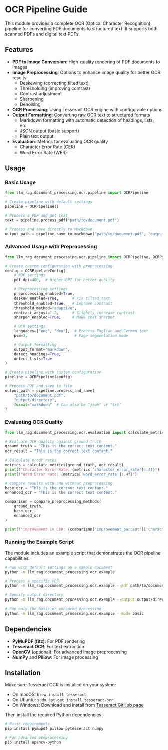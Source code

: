 # OCR Pipeline Guide

This module provides a complete OCR (Optical Character Recognition) pipeline for converting PDF documents to structured text. It supports both scanned PDFs and digital text PDFs.

## Features

- **PDF to Image Conversion**: High-quality rendering of PDF documents to images
- **Image Preprocessing**: Options to enhance image quality for better OCR results
  - Deskewing (correcting tilted text)
  - Thresholding (improving contrast)
  - Contrast adjustment
  - Sharpening
  - Denoising
- **OCR Processing**: Using Tesseract OCR engine with configurable options
- **Output Formatting**: Converting raw OCR text to structured formats
  - Markdown formatting with automatic detection of headings, lists, etc.
  - JSON output (basic support)
  - Plain text output
- **Evaluation**: Metrics for evaluating OCR quality
  - Character Error Rate (CER)
  - Word Error Rate (WER)

## Usage

### Basic Usage

```python
from llm_rag.document_processing.ocr.pipeline import OCRPipeline

# Create pipeline with default settings
pipeline = OCRPipeline()

# Process a PDF and get text
text = pipeline.process_pdf("path/to/document.pdf")

# Process and save directly to Markdown
output_path = pipeline.save_to_markdown("path/to/document.pdf", "output/directory")
```

### Advanced Usage with Preprocessing

```python
from llm_rag.document_processing.ocr.pipeline import OCRPipeline, OCRPipelineConfig

# Create custom configuration with preprocessing
config = OCRPipelineConfig(
    # PDF settings
    pdf_dpi=400,  # Higher DPI for better quality

    # Preprocessing settings
    preprocessing_enabled=True,
    deskew_enabled=True,      # Fix tilted text
    threshold_enabled=True,   # Improve contrast
    threshold_method="adaptive",
    contrast_adjust=1.2,      # Slightly increase contrast
    sharpen_enabled=True,     # Make text sharper

    # OCR settings
    languages=["eng", "deu"],  # Process English and German text
    psm=3,                     # Page segmentation mode

    # Output formatting
    output_format="markdown",
    detect_headings=True,
    detect_lists=True
)

# Create pipeline with custom configuration
pipeline = OCRPipeline(config)

# Process PDF and save to file
output_path = pipeline.process_and_save(
    "path/to/document.pdf",
    "output/directory",
    format="markdown"  # Can also be "json" or "txt"
)
```

### Evaluating OCR Quality

```python
from llm_rag.document_processing.ocr.evaluation import calculate_metrics, compare_preprocessing_methods

# Evaluate OCR quality against ground truth
ground_truth = "This is the correct text content."
ocr_result = "Thls is the correot text contant."

# Calculate error rates
metrics = calculate_metrics(ground_truth, ocr_result)
print(f"Character Error Rate: {metrics['character_error_rate']:.4f}")
print(f"Word Error Rate: {metrics['word_error_rate']:.4f}")

# Compare results with and without preprocessing
base_ocr = "Thls is the correot text contant."
enhanced_ocr = "This is the correct text content."

comparison = compare_preprocessing_methods(
    ground_truth,
    base_ocr,
    enhanced_ocr
)

print(f"Improvement in CER: {comparison['improvement_percent']['character_error_rate']:.2f}%")
```

### Running the Example Script

The module includes an example script that demonstrates the OCR pipeline capabilities:

```bash
# Run with default settings on a sample document
python -m llm_rag.document_processing.ocr.example

# Process a specific PDF
python -m llm_rag.document_processing.ocr.example --pdf path/to/document.pdf

# Specify output directory
python -m llm_rag.document_processing.ocr.example --output output/directory

# Run only the basic or enhanced processing
python -m llm_rag.document_processing.ocr.example --mode basic
```

## Dependencies

- **PyMuPDF (fitz)**: For PDF rendering
- **Tesseract OCR**: For text extraction
- **OpenCV** (optional): For advanced image preprocessing
- **NumPy** and **Pillow**: For image processing

## Installation

Make sure Tesseract OCR is installed on your system:

- On macOS: `brew install tesseract`
- On Ubuntu: `sudo apt-get install tesseract-ocr`
- On Windows: Download and install from [Tesseract GitHub page](https://github.com/UB-Mannheim/tesseract/wiki)

Then install the required Python dependencies:

```bash
# Basic requirements
pip install pymupdf pillow pytesseract numpy

# For advanced preprocessing
pip install opencv-python
```
